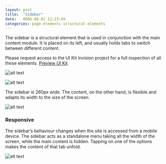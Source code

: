 ```yaml
---
layout: post
title:  "Sidebar"
date:   0006-08-01 12:23:49
categories: page-elements structural-elements
---
```


The sidebar is a structural element that is used in conjunction with the main content module.
It is placed on its left, and usually holds tabs to switch between different content.

<div class="advice">
  <p class="advice_content">Please request access to the UI Kit Invision project for a full inspection of all these elements.  <a class="btn btn--download" href="https://invis.io/82QPKXD964H">Preview UI Kit</a></p>
</div>

![alt text][sidebar]

![alt text][sidebar-meassures]

The sidebar is 260px wide. The content, on the other hand, is flexible and adapts its width to the size of the screen.

![alt text][sidebar-responsive]

### Responsive

The sidebar’s behaviour changes when the site is accessed from a mobile device. The sidebar acts as a
standalone menu taking all the width of the screen, while the main content is hidden. Tapping on one of the
options makes the content of that tab unfold.

![alt text][sidebar-mobile]



[sidebar]: /gfw-style-guides/images/posts/structural-elements/sidebar/10-01-sidebar.png "sidebar"
[sidebar-meassures]: /gfw-style-guides/images/posts/structural-elements/sidebar/10-02-sidebar-meassures.png "sidebar meassures"
[sidebar-responsive]: /gfw-style-guides/images/posts/structural-elements/sidebar/10-03-sidebar-responsive.png "sidebar responsive"
[sidebar-mobile]: /gfw-style-guides/images/posts/structural-elements/sidebar/10-03-sidebar-mobile.png "sidebar mobile"
